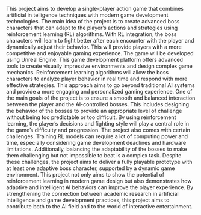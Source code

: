  This project aims to develop a single-player action game that combines artificial in
telligence techniques with modern game development technologies. The main idea of
 the project is to create advanced boss characters that can adapt to the player’s actions
 and strategies using reinforcement learning (RL) algorithms. With RL integration,
 the boss characters will learn to fight better after each encounter with the player and
 dynamically adjust their behavior. This will provide players with a more competitive
 and enjoyable gaming experience.
 The game will be developed using Unreal Engine. This game development platform
 offers advanced tools to create visually impressive environments and design complex
 game mechanics. Reinforcement learning algorithms will allow the boss characters to
 analyze player behavior in real time and respond with more effective strategies. This
 approach aims to go beyond traditional AI systems and provide a more engaging and
 personalized gaming experience.
 One of the main goals of the project is to ensure a smooth and balanced interaction
 between the player and the AI-controlled bosses. This includes designing the behavior
 of the bosses to provide an appropriate level of challenge without being too predictable
 or too difficult. By using reinforcement learning, the player’s decisions and fighting
 style will play a central role in the game’s difficulty and progression.
 The project also comes with certain challenges. Training RL models can require a
 lot of computing power and time, especially considering game development deadlines
 and hardware limitations. Additionally, balancing the adaptability of the bosses to
 make them challenging but not impossible to beat is a complex task. Despite these
 challenges, the project aims to deliver a fully playable prototype with at least one
 adaptive boss character, supported by a dynamic game environment.
 This project not only aims to show the potential of reinforcement learning in modern
 game design but also demonstrates how adaptive and intelligent AI behaviors can
 improve the player experience. By strengthening the connection between academic
 research in artificial intelligence and game development practices, this project aims to
 contribute both to the AI field and to the world of interactive entertainment.
